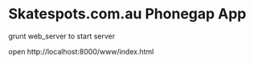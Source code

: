 Skatespots.com.au Phonegap App
=====================

grunt web_server to start server

open http://localhost:8000/www/index.html
